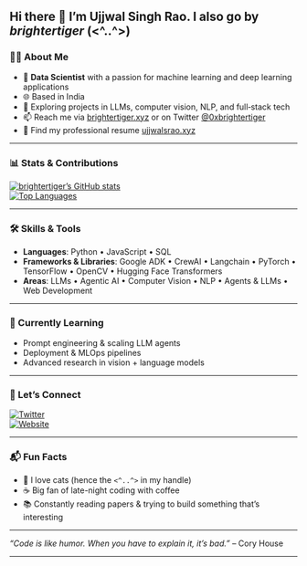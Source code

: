 ## Hi there 👋 I’m Ujjwal Singh Rao. I also go by *brightertiger* (<^..^>)

### 👨‍💻 About Me 

- 🔬 **Data Scientist** with a passion for machine learning and deep learning applications  
- 🌐 Based in India  
- 🧠 Exploring projects in LLMs, computer vision, NLP, and full‑stack tech  
- 📫 Reach me via [brightertiger.xyz](https://www.brightertiger.xyz) or on Twitter [@0xbrightertiger](https://twitter.com/0xbrightertiger)
- 💼 Find my professional resume [ujjwalsrao.xyz](https://www.ujjwalsrao.xyz)

----

### 📊 Stats & Contributions

[![brightertiger’s GitHub stats](https://github-readme-stats.vercel.app/api?username=brightertiger&show_icons=true&theme=radical)](https://github.com/brightertiger)  
[![Top Languages](https://github-readme-stats.vercel.app/api/top-langs/?username=brightertiger&layout=compact&theme=radical)](https://github.com/brightertiger)

---

### 🛠️ Skills & Tools

- **Languages**: Python • JavaScript • SQL  
- **Frameworks & Libraries**: Google ADK • CrewAI • Langchain • PyTorch • TensorFlow • OpenCV • Hugging Face Transformers  
- **Areas**: LLMs • Agentic AI • Computer Vision • NLP • Agents & LLMs • Web Development  

---

### 🌱 Currently Learning

- Prompt engineering & scaling LLM agents  
- Deployment & MLOps pipelines  
- Advanced research in vision + language models  

---

### 🔗 Let’s Connect

[![Twitter](https://img.shields.io/badge/Twitter-@0xbrightertiger-1DA1F2?style=flat&logo=twitter&logoColor=white)](https://twitter.com/0xbrightertiger)  
[![Website](https://img.shields.io/website?url=https://brightertiger.xyz)](https://brightertiger.xyz)

---

### 📬 Fun Facts

- 🐾 I love cats (hence the `<^..^>` in my handle)  
- ☕ Big fan of late-night coding with coffee  
- 📚 Constantly reading papers & trying to build something that’s interesting

---

_“Code is like humor. When you have to explain it, it’s bad.”_ – Cory House

---

